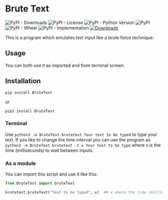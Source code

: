 # Brute Text
![PyPI - Downloads](https://img.shields.io/pypi/dm/BruteText) ![PyPI - License](https://img.shields.io/pypi/l/BruteText) ![PyPI - Python Version](https://img.shields.io/pypi/pyversions/BruteText) ![PyPI](https://img.shields.io/pypi/v/BruteText) ![PyPI - Wheel](https://img.shields.io/pypi/wheel/BruteText) ![PyPI - Implementation](https://img.shields.io/pypi/implementation/BruteText) [![Downloads](https://static.pepy.tech/badge/brutetext)](https://pepy.tech/project/brutetext)

This is a program which emulates text input like a brute force technique.

## Usage
You can both use it as imported and from terminal screen.

## Installation
```
pip install BruteText
```

or 

```
pip3 install BruteText
```

### Terminal
Use `python3 -m BruteText.brutetext Your text to be typed` to type your text. If you like to change the time interval you can use the program as `python3 -m BruteText.brutetext -t x Your text to be type` where x is the time (milliseconds) to wait between inputs.

### As a module
You can import this script and use it like this:
```py
from BruteText import bruteText

brutetext.bruteText("Text to be typed", x)  ## x where the time (milliseconds) between inputs.
```
